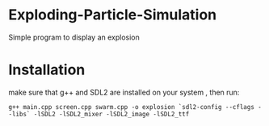 # Exploding-Particle-Simulation
Simple program to display an explosion
# Installation
make sure that g++ and SDL2 are installed on your system , then run:
```
g++ main.cpp screen.cpp swarm.cpp -o explosion `sdl2-config --cflags --libs` -lSDL2 -lSDL2_mixer -lSDL2_image -lSDL2_ttf
```
